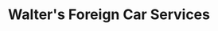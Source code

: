 ---
title: "Walter's Foreign Car Services"
url: /bethlehem/walters-foreign-car-services/
shop: car repair
---